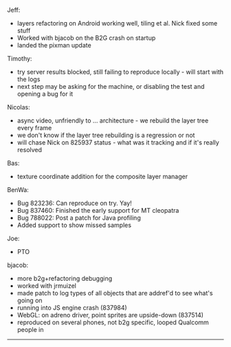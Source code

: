 Jeff:
* layers refactoring on Android working well, tiling et al.  Nick fixed some stuff
* Worked with bjacob on the B2G crash on startup
* landed the pixman update

Timothy:
* try server results blocked, still failing to reproduce locally - will start with the logs
* next step may be asking for the machine, or disabling the test and opening a bug for it

Nicolas:
* async video, unfriendly to ... architecture - we rebuild the layer tree every frame
* we don't know if the layer tree rebuilding is a regression or not
* will chase Nick on 825937 status - what was it tracking and if it's really resolved

Bas:
* texture coordinate addition for the composite layer manager

BenWa:
* Bug 823236: Can reproduce on try. Yay!
* Bug 837460: Finished the early support for MT cleopatra
* Bug 788022: Post a patch for Java profiling
* Added support to show missed samples

Joe:
* PTO

bjacob:
* more b2g+refactoring debugging
* worked with jrmuizel
* made patch to log types of all objects that are addref'd to see what's going on
* running into JS engine crash (837984)
* WebGL: on adreno driver, point sprites are upside-down (837514)
* reproduced on several phones, not b2g specific, looped Qualcomm people in

________________


